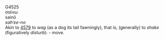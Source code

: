 <body>
  <p>G4525<br>  σαίνω  <br> sainō  <br><i>sah‘ee-no </i><br>Akin to <a href="g4579.htm">4579</a>  to <i>wag</i> (as a dog its tail fawningly), that is, (generally) to <i>shake</i> (figuratively <i>disturb</i>): - move.<br></p>
 </body>